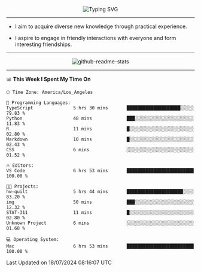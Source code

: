 <p align="center">
  <img src="https://readme-typing-svg.demolab.com?font=Fira+Code&weight=500&size=32&duration=2500&pause=1600&center=true&vCenter=true&random=false&width=1024&height=64&lines=Hi+there+%F0%9F%91%8B;I'm+delighted+you+could+make+it+here+%F0%9F%8E%89;I'm+Harry%2C+a+college+student+still+finding+my+way" alt="Typing SVG" />
</p>


---


- I aim to acquire diverse new knowledge through practical experience.

- I aspire to engage in friendly interactions with everyone and form interesting friendships.


---


<p align="center">
  <img src="https://github-readme-stats.vercel.app/api?username=Harry-Jing&show_icons=true" alt="github-readme-stats"/>
</p>


---

<!--START_SECTION:waka-->
📊 **This Week I Spent My Time On** 

```text
🕑︎ Time Zone: America/Los_Angeles

💬 Programming Languages: 
TypeScript               5 hrs 30 mins       ████████████████████░░░░░   79.83 % 
Python                   48 mins             ███░░░░░░░░░░░░░░░░░░░░░░   11.83 % 
R                        11 mins             █░░░░░░░░░░░░░░░░░░░░░░░░   02.80 % 
Markdown                 10 mins             █░░░░░░░░░░░░░░░░░░░░░░░░   02.43 % 
CSS                      6 mins              ░░░░░░░░░░░░░░░░░░░░░░░░░   01.52 % 

🔥 Editors: 
VS Code                  6 hrs 53 mins       █████████████████████████   100.00 % 

🐱‍💻 Projects: 
hw-quilt                 5 hrs 44 mins       █████████████████████░░░░   83.20 % 
img                      50 mins             ███░░░░░░░░░░░░░░░░░░░░░░   12.32 % 
STAT-311                 11 mins             █░░░░░░░░░░░░░░░░░░░░░░░░   02.80 % 
Unknown Project          6 mins              ░░░░░░░░░░░░░░░░░░░░░░░░░   01.68 % 

💻 Operating System: 
Mac                      6 hrs 53 mins       █████████████████████████   100.00 % 
```


 Last Updated on 18/07/2024 08:16:07 UTC
<!--END_SECTION:waka-->
